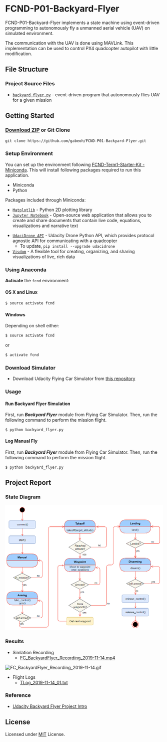# FCND-P01-Backyard-Flyer
FCND-P01-Backyard-Flyer implements a state machine using event-driven
programming to autonomously fly a unmanned aerial vehicle (UAV) on
simulated environment.

The communication with the UAV is done using MAVLink.  This implementation
can be used to control PX4 quadcopter autopilot with little modification.

## File Structure
### Project Source Files
* [`backyard_flyer.py`](backyard_flyer.py) - event-driven program
that autonomously flies UAV for a given mission 

## Getting Started
### [Download ZIP](https://github.com/gabeoh/FCND-P01-Backyard-Flyer/archive/master.zip) or Git Clone
```
git clone https://github.com/gabeoh/FCND-P01-Backyard-Flyer.git
```

### Setup Environment
You can set up the environment following
[FCND-Term1-Starter-Kit - Miniconda](https://github.com/udacity/FCND-Term1-Starter-Kit/blob/master/docs/configure_via_anaconda.md).
This will install following packages required to run this application.
- Miniconda
- Python

Packages included through Miniconda:
- [`Matplotlib`](https://matplotlib.org/) - Python 2D plotting library
- [`Jupyter Notebook`](http://jupyter.org/) - Open-source web application
that allows you to create and share documents that contain live code, 
equations, visualizations and narrative text
* [`UdaciDrone API`](https://github.com/udacity/udacidrone) - Udacity Drone
Python API, which provides protocol agnostic API for communicating with
a quadcopter
  - To update, `pip install --upgrade udacidrone`
* [`Visdom`](https://github.com/facebookresearch/visdom/) - A flexible tool for creating, 
organizing, and sharing visualizations of live, rich data

### Using Anaconda
**Activate** the `fcnd` environment:
#### OS X and Linux
```sh
$ source activate fcnd
```
#### Windows
Depending on shell either:
```sh
$ source activate fcnd
```
or
```sh
$ activate fcnd
```

### Download Simulator
- Download Udacity Flying Car Simulator from
[this repository](https://github.com/udacity/FCND-Simulator-Releases/releases)

### Usage

#### Run Backyard Flyer Simulation
First, run _**Backyard Flyer**_ module from Flying Car Simulator.
Then, run the following command to perform the mission flight. 
```
$ python backyard_flyer.py 
```

#### Log Manual Fly
First, run _**Backyard Flyer**_ module from Flying Car Simulator.
Then, run the following command to perform the mission flight. 
```
$ python backyard_flyer.py 
```

## Project Report
### State Diagram
![State Diagram](FC_BackyardFlyer_StateDiagram_2019-11-14.png)

### Results
* Simlation Recording
    * [FC_BackyardFlyer_Recording_2019-11-14.mp4](results/FC_BackyardFlyer_Recording_2019-11-14.mp4)

![FC_BackyardFlyer_Recording_2019-11-14.gif](results/FC_BackyardFlyer_Recording_2019-11-14.gif)

* Flight Logs
    *  [TLog_2019-11-14_01.txt](results/TLog_2019-11-14_01.txt)
    
### Reference
* [Udacity Backyard Flyer Project Intro](https://github.com/udacity/FCND-Backyard-Flyer)

## License
Licensed under [MIT](LICENSE) License.

